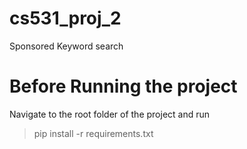 # cs531_proj_2
Sponsored Keyword search

# Before Running the project
Navigate to the root folder of the project and run
> pip install -r requirements.txt